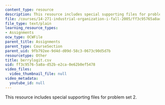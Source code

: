 ```yaml
---
content_type: resource
description: This resource includes special supporting files for problem set 2.
file: /courses/14-271-industrial-organization-i-fall-2005/ff3c95765a8ad52be2ca0e62b0ef5478_berrylogit.csv
file_type: text/plain
learning_resource_types:
- Assignments
ocw_type: OCWFile
parent_title: Assignments
parent_type: CourseSection
parent_uid: 9fb792ee-9d4d-d09d-58c3-0673c90d5d7b
resourcetype: Other
title: berrylogit.csv
uid: ff3c9576-5a8a-d52b-e2ca-0e62b0ef5478
video_files:
  video_thumbnail_file: null
video_metadata:
  youtube_id: null
---
```

This resource includes special supporting files for problem set 2.

